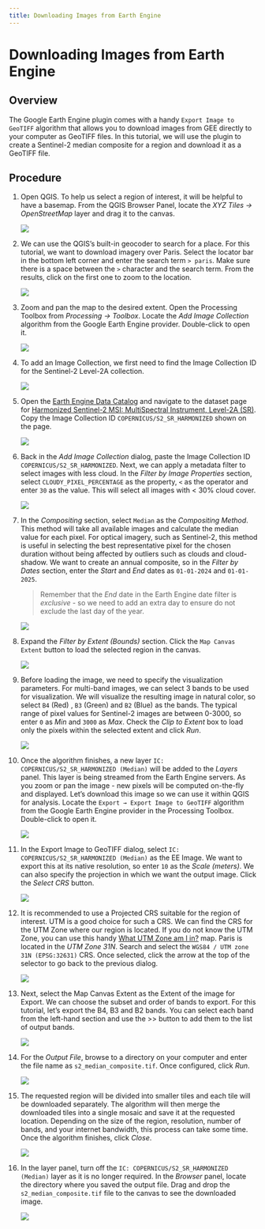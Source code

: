 ```yaml
---
title: Downloading Images from Earth Engine
---
```


# Downloading Images from Earth Engine

## Overview

The Google Earth Engine plugin comes with a handy `Export Image to GeoTIFF` algorithm that allows you to download images from GEE directly to your computer as GeoTIFF files. In this tutorial, we will use the plugin to create a Sentinel-2 median composite for a region and download it as a GeoTIFF file.

## Procedure

1. Open QGIS. To help us select a region of interest, it will be helpful to have a basemap. From the QGIS Browser Panel, locate the *XYZ Tiles → OpenStreetMap* layer and drag it to the canvas.


    ![](../images/download_image1.png)

2. We can use the QGIS’s built-in geocoder to search for a place. For this tutorial, we want to download imagery over Paris. Select the locator bar in the bottom left corner and enter the search term `> paris`. Make sure there is a space between the `>` character and the search term. From the results, click on the first one to zoom to the location.

    ![](../images/download_image2.png)

3. Zoom and pan the map to the desired extent. Open the Processing Toolbox from *Processing → Toolbox*. Locate the *Add Image Collection* algorithm from the Google Earth Engine provider. Double-click to open it.

    ![](../images/download_image3.png)

4. To add an Image Collection, we first need to find the Image Collection ID for the Sentinel-2 Level-2A collection. 

    ![](../images/download_image4.png)

5. Open the [Earth Engine Data Catalog](https://developers.google.com/earth-engine/datasets/) and navigate to the dataset page for [Harmonized Sentinel-2 MSI: MultiSpectral Instrument, Level-2A (SR)](https://developers.google.com/earth-engine/datasets/catalog/COPERNICUS_S2_SR_HARMONIZED). Copy the Image Collection ID `COPERNICUS/S2_SR_HARMONIZED` shown on the page.

    ![](../images/download_image5.png)

6. Back in the *Add Image Collection* dialog, paste the Image Collection ID `COPERNICUS/S2_SR_HARMONIZED`. Next, we can apply a metadata filter to select images with less cloud. In the *Filter by Image Properties* section, select `CLOUDY_PIXEL_PERCENTAGE` as the property, `<` as the operator and enter `30` as the value. This will select all images with < 30% cloud cover.

    ![](../images/download_image6.png)

7. In the *Compositing* section, select `Median` as the *Compositing Method*. This method will take all available images and calculate the median value for each pixel. For optical imagery, such as Sentinel-2, this method is useful in selecting the best representative pixel for the chosen duration without being affected by outliers such as clouds and cloud-shadow. We want to create an annual composite, so in the *Filter by Dates* section, enter the *Start* and *End* dates as `01-01-2024` and `01-01-2025`. 

    > Remember that the *End* date in the Earth Engine date filter is *exclusive* - so we need to add an extra day to ensure do not exclude the last day of the year.

    ![](../images/download_image7.png)

8. Expand the *Filter by Extent (Bounds)* section. Click the `Map Canvas Extent` button to load the selected region in the canvas.

    ![](../images/download_image8.png)

9. Before loading the image, we need to specify the visualization parameters. For multi-band images, we can select 3 bands to be used for visualization. We will visualize the resulting image in natural color, so select `B4` (Red) , `B3` (Green) and `B2` (Blue) as the bands. The typical range of pixel values for Sentinel-2 images are between 0-3000, so enter `0` as *Min* and `3000` as *Max*. Check the *Clip to Extent* box to load only the pixels within the selected extent and click *Run*.

    ![](../images/download_image9.png)

10. Once the algorithm finishes, a new layer `IC: COPERNICUS/S2_SR_HARMONIZED (Median)` will be added to the *Layers* panel. This layer is being streamed from the Earth Engine servers. As you zoom or pan the image - new pixels will be computed on-the-fly and displayed. Let’s download this image so we can use it within QGIS for analysis. Locate the `Export → Export Image to GeoTIFF` algorithm from the Google Earth Engine provider in the Processing Toolbox. Double-click to open it.

    ![](../images/download_image10.png)

11. In the Export Image to GeoTIFF dialog, select `IC: COPERNICUS/S2_SR_HARMONIZED (Median)` as the EE Image. We want to export this at its native resolution, so enter `10` as the *Scale (meters)*. We can also specify the projection in which we want the output image. Click the *Select CRS* button.

    ![](../images/download_image11.png)

12. It is recommended to use a Projected CRS suitable for the region of interest. UTM is a good choice for such a CRS. We can find the CRS for the UTM Zone where our region is located. If you do not know the UTM Zone, you can use this handy [What UTM Zone am I in?](https://mangomap.com/robertyoung/maps/69585/what-utm-zone-am-i-in-#) map. Paris is located in the *UTM Zone 31N*. Search and select the `WGS84 / UTM zone 31N (EPSG:32631)` CRS. Once selected, click the arrow at the top of the selector to go back to the previous dialog.

    ![](../images/download_image12.png)

13. Next, select the Map Canvas Extent as the Extent of the image for Export. We can choose the subset and order of bands to export. For this tutorial, let’s export the B4, B3 and B2 bands. You can select each band from the left-hand section and use the >> button to add them to the list of output bands.

    ![](../images/download_image13.png)

14. For the *Output File*, browse to a directory on your computer and enter the file name as `s2_median_composite.tif`. Once configured, click *Run*.

    ![](../images/download_image14.png)

15. The requested region will be divided into smaller tiles and each tile will be downloaded separately. The algorithm will then merge the downloaded tiles into a single mosaic and save it at the requested location. Depending on the size of the region, resolution, number of bands, and your internet bandwidth, this process can take some time. Once the algorithm finishes, click *Close*.

    ![](../images/download_image15.png)

16. In the layer panel, turn off the `IC: COPERNICUS/S2_SR_HARMONIZED (Median)` layer as it is no longer required. In the *Browser* panel, locate the directory where you saved the output file. Drag and drop the `s2_median_composite.tif` file to the canvas to see the downloaded image.

    ![](../images/download_image16.png)

